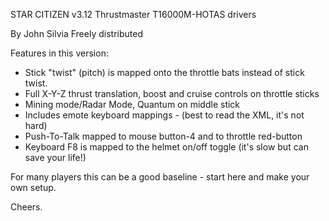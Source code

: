 STAR CITIZEN v3.12 Thrustmaster T16000M-HOTAS drivers

By John Silvia
Freely distributed

Features in this version:
* Stick "twist" (pitch) is mapped onto the throttle bats instead of stick twist.
* Full X-Y-Z thrust translation, boost and cruise controls on throttle sticks
* Mining mode/Radar Mode, Quantum on middle stick
* Includes emote keyboard mappings - (best to read the XML, it's not hard)
* Push-To-Talk mapped to mouse button-4 and to throttle red-button
* Keyboard F8 is mapped to the helmet on/off toggle (it's slow but can save your life!)

For many players this can be a good baseline - start here and make your own setup.

Cheers.